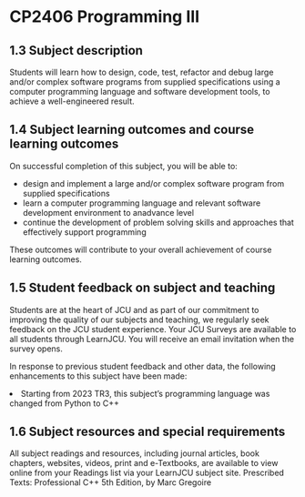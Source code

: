 # CP2406 Programming III

<h2>1.3 Subject description</h2>
<p>
 Students will learn how to design, code, test, refactor and debug large and/or complex software programs from supplied specifications using a computer programming language and software development tools, to achieve a well-engineered result.
</p>

<h2>1.4 Subject learning outcomes and course learning outcomes</h2>

<p>
 On successful completion of this subject, you will be able to:
 
 <ul>
  <li>design and implement a large and/or complex software program from supplied specifications</li>
  <li>learn a computer programming language and relevant software development environment to anadvance level</li>
  <li>continue the development of problem solving skills and approaches that effectively support programming</li>
 </ul>

 These outcomes will contribute to your overall achievement of course learning outcomes.
</p>

<h2>1.5 Student feedback on subject and teaching</h2>

<p>
 Students are at the heart of JCU and as part of our commitment to improving the quality of our subjects and teaching, we regularly seek feedback on the JCU student experience. Your JCU Surveys are available to all students through LearnJCU. You will receive an email invitation when the survey opens.
</p>

<p>
 In response to previous student feedback and other data, the following enhancements to this subject have been made:

 <li>
  Starting from 2023 TR3, this subject’s programming language was changed from Python to C++
 </li>
</p>

<h2>1.6 Subject resources and special requirements</h2>

<p>
 All subject readings and resources, including journal articles, book chapters, websites, videos, print and e-Textbooks, are available to view online from your Readings list via your LearnJCU subject site. Prescribed Texts: Professional C++ 5th Edition, by Marc Gregoire
</p>
